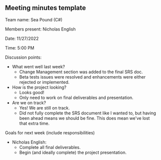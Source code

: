 

## Meeting minutes template

Team name: Sea Pound (C#)

Members present: Nicholas English

Date: 11/27/2022

Time: 5:00 PM

Discussion points: 

* What went well last week?
	* Change Management section was added to the final SRS doc.
	* Beta tests issues were resolved and enhancements were either rejected or implemented.
* How is the project looking?
	* Looks good! 
	* Only need to work on final deliverables and presentation.
* Are we on track?
	* Yes! We are still on track.
	* Did not fully complete the SRS document like I wanted to, but having been ahead means we should be fine. This does mean we've lost that extra time.

Goals for next week (include responsibilities)

* Nicholas English:
	* Complete all final deliverables.
	* Begin (and ideally complete) the project presentation.

